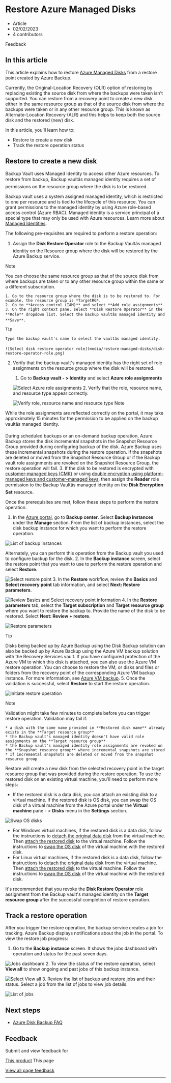 # Restore Azure Managed Disks

* Article
* 02/02/2023
* 4 contributors

Feedback

## In this article

This article explains how to restore [Azure Managed Disks](../virtual-machines/managed-disks-overview) from a restore point created by Azure Backup.

Currently, the Original-Location Recovery (OLR) option of restoring by replacing existing the source disk from where the backups were taken isn't supported. You can restore from a recovery point to create a new disk either in the same resource group as that of the source disk from where the backups were taken or in any other resource group. This is known as Alternate-Location Recovery (ALR) and this helps to keep both the source disk and the restored (new) disk.

In this article, you'll learn how to:

* Restore to create a new disk
* Track the restore operation status

## Restore to create a new disk

Backup Vault uses Managed Identity to access other Azure resources. To restore from backup, Backup vaultâs managed identity requires a set of permissions on the resource group where the disk is to be restored.

Backup vault uses a system assigned managed identity, which is restricted to one per resource and is tied to the lifecycle of this resource. You can grant permissions to the managed identity by using Azure role-based access control (Azure RBAC). Managed identity is a service principal of a special type that may only be used with Azure resources. Learn more about [Managed Identities](../active-directory/managed-identities-azure-resources/overview).

The following pre-requisites are required to perform a restore operation:

1. Assign the **Disk Restore Operator** role to the Backup Vaultâs managed identity on the Resource group where the disk will be restored by the Azure Backup service.

Note

You can choose the same resource group as that of the source disk from where backups are taken or to any other resource group within the same or a different subscription.

	1. Go to the resource group where the disk is to be restored to. For example, the resource group is *TargetRG*.
	2. Go to **Access control (IAM)** and select **Add role assignments**
	3. On the right context pane, select **Disk Restore Operator** in the **Role** dropdown list. Select the backup vaultâs managed identity and **Save**.

	Tip

	Type the backup vault's name to select the vaultâs managed identity.

	![Select disk restore operator role](media/restore-managed-disks/disk-restore-operator-role.png)
2. Verify that the backup vault's managed identity has the right set of role assignments on the resource group where the disk will be restored.

	1. Go to **Backup vault - > Identity** and select **Azure role assignments**

	![Select Azure role assignments](media/restore-managed-disks/azure-role-assignments.png)
	2. Verify that the role, resource name, and resource type appear correctly.

	![Verify role, resource name and resource type](media/restore-managed-disks/verify-role.png)
Note

While the role assignments are reflected correctly on the portal, it may take approximately 15 minutes for the permission to be applied on the backup vaultâs managed identity.

During scheduled backups or an on-demand backup operation, Azure Backup stores the disk incremental snapshots in the Snapshot Resource Group provided during configuring backup of the disk. Azure Backup uses these incremental snapshots during the restore operation. If the snapshots are deleted or moved from the Snapshot Resource Group or if the Backup vault role assignments are revoked on the Snapshot Resource Group, the restore operation will fail.
3. If the disk to be restored is encrypted with [customer-managed keys (CMK)](../virtual-machines/disks-enable-customer-managed-keys-portal) or using [double encryption using platform-managed keys and customer-managed keys](../virtual-machines/disks-enable-double-encryption-at-rest-portal), then assign the **Reader** role permission to the Backup Vaultâs managed identity on the **Disk Encryption Set** resource.

Once the prerequisites are met, follow these steps to perform the restore operation.

1. In the [Azure portal](https://portal.azure.com/), go to **Backup center**. Select **Backup instances** under the **Manage** section. From the list of backup instances, select the disk backup instance for which you want to perform the restore operation.

![List of backup instances](media/restore-managed-disks/backup-instances.png)

Alternately, you can perform this operation from the Backup vault you used to configure backup for the disk.
2. In the **Backup instance** screen, select the restore point that you want to use to perform the restore operation and select **Restore**.

![Select restore point](media/restore-managed-disks/select-restore-point.png)
3. In the **Restore** workflow, review the **Basics** and **Select recovery point** tab information, and select **Next: Restore parameters**.

![Review Basics and Select recovery point information](media/restore-managed-disks/review-information.png)
4. In the **Restore parameters** tab, select the **Target subscription** and **Target resource group** where you want to restore the backup to. Provide the name of the disk to be restored. Select **Next: Review + restore**.

![Restore parameters](media/restore-managed-disks/restore-parameters.png)

Tip

Disks being backed up by Azure Backup using the Disk Backup solution can also be backed up by Azure Backup using the Azure VM backup solution with the Recovery Services vault. If you have configured protection of the Azure VM to which this disk is attached, you can also use the Azure VM restore operation. You can choose to restore the VM, or disks and files or folders from the recovery point of the corresponding Azure VM backup instance. For more information, see [Azure VM backup](about-azure-vm-restore).
5. Once the validation is successful, select **Restore** to start the restore operation.

![Initiate restore operation](media/restore-managed-disks/initiate-restore.png)

Note

Validation might take few minutes to complete before you can trigger restore operation. Validation may fail if:

	* a disk with the same name provided in **Restored disk name** already exists in the **Target resource group**
	* the Backup vault's managed identity doesn't have valid role assignments on the **Target resource group**
	* the Backup vault's managed identity role assignments are revoked on the **Snapshot resource group** where incremental snapshots are stored
	* If incremental snapshots are deleted or moved from the snapshot resource group

Restore will create a new disk from the selected recovery point in the target resource group that was provided during the restore operation. To use the restored disk on an existing virtual machine, you'll need to perform more steps:

* If the restored disk is a data disk, you can attach an existing disk to a virtual machine. If the restored disk is OS disk, you can swap the OS disk of a virtual machine from the Azure portal under the **Virtual machine** pane - > **Disks** menu in the **Settings** section.

![Swap OS disks](media/restore-managed-disks/swap-os-disks.png)
* For Windows virtual machines, if the restored disk is a data disk, follow the instructions to [detach the original data disk](../virtual-machines/windows/detach-disk#detach-a-data-disk-using-the-portal) from the virtual machine. Then [attach the restored disk](../virtual-machines/windows/attach-managed-disk-portal) to the virtual machine. Follow the instructions to [swap the OS disk](../virtual-machines/windows/os-disk-swap) of the virtual machine with the restored disk.
* For Linux virtual machines, if the restored disk is a data disk, follow the instructions to [detach the original data disk](../virtual-machines/linux/detach-disk#detach-a-data-disk-using-the-portal) from the virtual machine. Then [attach the restored disk](../virtual-machines/linux/attach-disk-portal#attach-an-existing-disk) to the virtual machine. Follow the instructions to [swap the OS disk](../virtual-machines/linux/os-disk-swap) of the virtual machine with the restored disk.

It's recommended that you revoke the **Disk Restore Operator** role assignment from the Backup vault's managed identity on the **Target resource group** after the successful completion of restore operation.

## Track a restore operation

After you trigger the restore operation, the backup service creates a job for tracking. Azure Backup displays notifications about the job in the portal. To view the restore job progress:

1. Go to the **Backup instance** screen. It shows the jobs dashboard with operation and status for the past seven days.

![Jobs dashboard](media/restore-managed-disks/jobs-dashboard.png)
2. To view the status of the restore operation, select **View all** to show ongoing and past jobs of this backup instance.

![Select View all](media/restore-managed-disks/view-all.png)
3. Review the list of backup and restore jobs and their status. Select a job from the list of jobs to view job details.

![List of jobs](media/restore-managed-disks/list-of-jobs.png)

## Next steps

* [Azure Disk Backup FAQ](disk-backup-faq)

## Feedback

Submit and view feedback for

[This product](https://feedback.azure.com/d365community/forum/153aa817-0725-ec11-b6e6-000d3a4f0858)
This page

[View all page feedback](https://github.com/MicrosoftDocs/azure-docs/issues)

---
